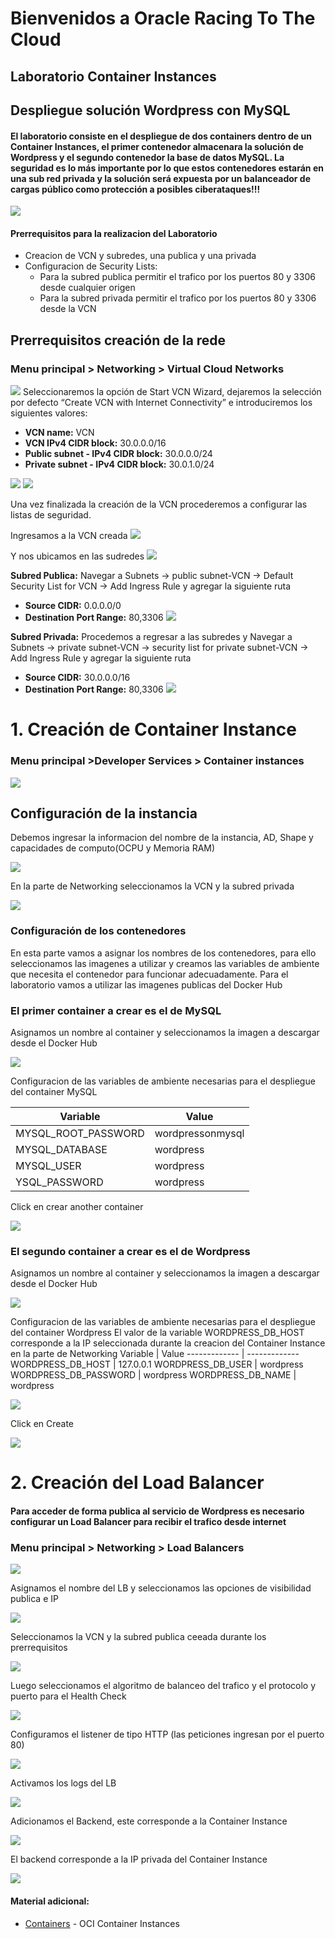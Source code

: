 # Bienvenidos a Oracle Racing To The Cloud
## Laboratorio Container Instances 
## Despliegue solución Wordpress con MySQL
#### El laboratorio consiste en el despliegue de dos containers dentro de un Container Instances, el primer contenedor almacenara la solución de Wordpress y el segundo contenedor la base de datos MySQL. La seguridad es lo más importante por lo que estos contenedores estarán en una sub red privada y la solución será expuesta por un balanceador de cargas público como protección a posibles ciberataques!!!

![](https://github.com/jevargascr/ContainerInstances/blob/main/images/Arquitectura.png)

#### Prerrequisitos para la realizacion del Laboratorio
* Creacion de VCN y subredes, una publica y una privada
* Configuracion de Security Lists:
  + Para la subred publica permitir el trafico por los puertos 80 y 3306 desde cualquier origen
  + Para la subred privada permitir el trafico por los puertos 80 y 3306 desde la VCN
  
## Prerrequisitos creación de la rede
### Menu principal > Networking > Virtual Cloud Networks
![](https://github.com/jevargascr/ContainerInstances/blob/main/images/VCN.png)
Seleccionaremos la opción de Start VCN Wizard, dejaremos la selección por defecto “Create VCN with Internet Connectivity” e introduciremos los siguientes valores:
* **VCN name:** VCN
* **VCN IPv4 CIDR block:** 30.0.0.0/16
* **Public subnet - IPv4 CIDR block:** 30.0.0.0/24
* **Private subnet - IPv4 CIDR block:** 30.0.1.0/24

![](https://github.com/jevargascr/ContainerInstances/blob/main/images/VCN1.png)
![](https://github.com/jevargascr/ContainerInstances/blob/main/images/VCN2.png)

Una vez finalizada la creación de la VCN procederemos a configurar las listas de seguridad.

Ingresamos a la VCN creada
![](https://github.com/jevargascr/ContainerInstances/blob/main/images/VCN3.png)

Y nos ubicamos en las sudredes
![](https://github.com/jevargascr/ContainerInstances/blob/main/images/VCN5.png)

**Subred Publica:** Navegar a Subnets -> public subnet-VCN -> Default Security List for VCN  -> Add Ingress Rule y agregar la siguiente ruta
* **Source CIDR:** 0.0.0.0/0
* **Destination Port Range:** 80,3306
![](https://github.com/jevargascr/ContainerInstances/blob/main/images/PublicSL.png)

**Subred Privada:** Procedemos a regresar a las subredes y  Navegar a Subnets -> private subnet-VCN -> security list for private subnet-VCN  -> Add Ingress Rule y agregar la siguiente ruta
* **Source CIDR:** 30.0.0.0/16
* **Destination Port Range:** 80,3306
![](https://github.com/jevargascr/ContainerInstances/blob/main/images/PrivateSL.png)

# 1. Creación de Container Instance

### Menu principal >Developer Services > Container instances

![](https://github.com/jevargascr/ContainerInstances/blob/main/images/ContainerInstance.png)

## Configuración de la instancia
Debemos ingresar la informacion del nombre de la instancia, AD, Shape y capacidades de computo(OCPU y Memoria RAM)

![](https://github.com/jevargascr/ContainerInstances/blob/main/images/ContainerInstance1.png)

En la parte de Networking seleccionamos la VCN y la subred privada

![](https://github.com/jevargascr/ContainerInstances/blob/main/images/ContainerInstance2.png)

### Configuración de los contenedores
En esta parte vamos a asignar los nombres de los contenedores, para ello seleccionamos las imagenes a utilizar y creamos las variables de ambiente que necesita el contenedor para funcionar adecuadamente. Para el laboratorio vamos a utilizar las imagenes publicas del Docker Hub

### El primer container a crear es el de MySQL
Asignamos un nombre al container y seleccionamos la imagen a descargar desde el Docker Hub

![](https://github.com/johncdoracle/RacingToCloud/blob/main/images/create_container_2.jpg)

Configuracion de las variables de ambiente necesarias para el despliegue del container MySQL

Variable  | Value
------------- | -------------
MYSQL_ROOT_PASSWORD | wordpressonmysql
MYSQL_DATABASE | wordpress
MYSQL_USER  | wordpress
YSQL_PASSWORD  | wordpress

Click en crear another container

![](https://github.com/johncdoracle/RacingToCloud/blob/main/images/create_container_4.jpg)

### El segundo container a crear es el de Wordpress
Asignamos un nombre al container y seleccionamos la imagen a descargar desde el Docker Hub

![](https://github.com/johncdoracle/RacingToCloud/blob/main/images/create_container_5.jpg)

Configuracion de las variables de ambiente necesarias para el despliegue del container Wordpress
El valor de la variable WORDPRESS_DB_HOST corresponde a la IP seleccionada durante la creacion del Container Instance en la parte de Networking
Variable  | Value
------------- | -------------
WORDPRESS_DB_HOST  | 127.0.0.1
WORDPRESS_DB_USER  | wordpress
WORDPRESS_DB_PASSWORD  | wordpress
WORDPRESS_DB_NAME  | wordpress

![](https://github.com/johncdoracle/RacingToCloud/blob/main/images/create_ci_11.jpg)

Click en Create

![](https://github.com/johncdoracle/RacingToCloud/blob/main/images/create_container_7.jpg)

# 2. Creación del Load Balancer

#### Para acceder de forma publica al servicio de Wordpress es necesario configurar un Load Balancer para recibir el trafico desde internet

### Menu principal > Networking > Load Balancers

![](https://github.com/johncdoracle/RacingToCloud/blob/main/images/create_lb_1.jpg)

Asignamos el nombre del LB y seleccionamos las opciones de visibilidad publica e IP

![](https://github.com/johncdoracle/RacingToCloud/blob/main/images/create_lb_2.jpg)

Seleccionamos la VCN y la subred publica ceeada durante los prerrequisitos

![](https://github.com/johncdoracle/RacingToCloud/blob/main/images/create_lb_3.jpg)

Luego seleccionamos el algoritmo de balanceo del trafico y el protocolo y puerto para el Health Check

![](https://github.com/johncdoracle/RacingToCloud/blob/main/images/create_lb_4.jpg)

Configuramos el listener de tipo HTTP (las peticiones ingresan por el puerto 80)

![](https://github.com/johncdoracle/RacingToCloud/blob/main/images/create_lb_5.jpg)

Activamos los logs del LB

![](https://github.com/johncdoracle/RacingToCloud/blob/main/images/create_lb_6.jpg)

Adicionamos el Backend, este corresponde a la Container Instance

![](https://github.com/johncdoracle/RacingToCloud/blob/main/images/create_lb_7.jpg)

El backend corresponde a la IP privada del Container Instance

![](https://github.com/johncdoracle/RacingToCloud/blob/main/images/create_lb_8.jpg)






#### Material adicional:

- [Containers](https://docs.oracle.com/en/learn/manage-oci-container-instances/index.html#task-1-create-and-configure-a-container-instance/) - OCI Container Instances 
